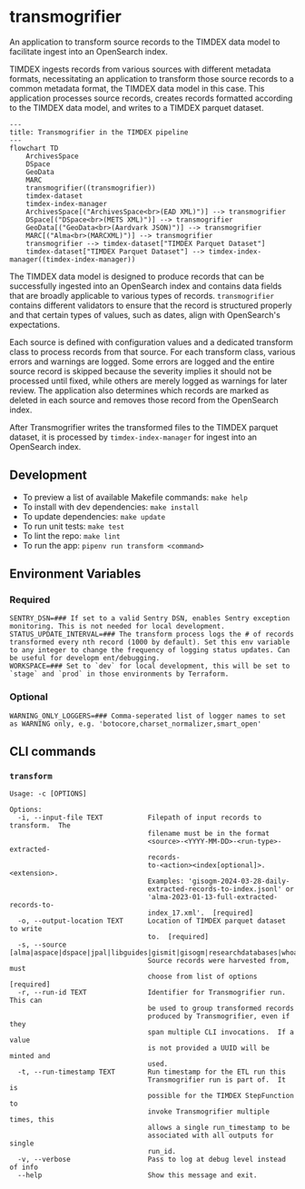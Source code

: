 # transmogrifier

An application to transform source records to the TIMDEX data model to facilitate ingest into an OpenSearch index.

TIMDEX ingests records from various sources with different metadata formats, necessitating an application to transform those source records to a common metadata format, the TIMDEX data model in this case. This application processes source records, creates records formatted according to the TIMDEX data model, and writes to a TIMDEX parquet dataset. 

```mermaid
---
title: Transmogrifier in the TIMDEX pipeline
---
flowchart TD
    ArchivesSpace
    DSpace
    GeoData
    MARC
    transmogrifier((transmogrifier))
    timdex-dataset
    timdex-index-manager
    ArchivesSpace[("ArchivesSpace<br>(EAD XML)")] --> transmogrifier
    DSpace[("DSpace<br>(METS XML)")] --> transmogrifier
    GeoData[("GeoData<br>(Aardvark JSON)")] --> transmogrifier
    MARC[("Alma<br>(MARCXML)")] --> transmogrifier
    transmogrifier --> timdex-dataset["TIMDEX Parquet Dataset"]
    timdex-dataset["TIMDEX Parquet Dataset"] --> timdex-index-manager((timdex-index-manager))
```

The TIMDEX data model is designed to produce records that can be successfully ingested into an OpenSearch index and contains data fields that are broadly applicable to various types of records. `transmogrifier` contains different validators to ensure that the record is structured properly and that certain types of values, such as dates, align with OpenSearch's expectations.

Each source is defined with configuration values and a dedicated transform class to process records from that source. For each transform class, various errors and warnings are logged. Some errors are logged and the entire source record is skipped because the severity implies it should not be processed until fixed, while others are merely logged as warnings for later review. The application also determines which records are marked as deleted in each source and removes those record from the OpenSearch index. 

After Transmogrifier writes the transformed files to the TIMDEX parquet dataset, it is processed by `timdex-index-manager` for ingest into an OpenSearch index.

## Development

- To preview a list of available Makefile commands: `make help`
- To install with dev dependencies: `make install`
- To update dependencies: `make update`
- To run unit tests: `make test`
- To lint the repo: `make lint`
- To run the app: `pipenv run transform <command>`

## Environment Variables

### Required 

```shell
SENTRY_DSN=### If set to a valid Sentry DSN, enables Sentry exception monitoring. This is not needed for local development.
STATUS_UPDATE_INTERVAL=### The transform process logs the # of records transformed every nth record (1000 by default). Set this env variable to any integer to change the frequency of logging status updates. Can be useful for developm ent/debugging.
WORKSPACE=### Set to `dev` for local development, this will be set to `stage` and `prod` in those environments by Terraform.
```

### Optional

```shell
WARNING_ONLY_LOGGERS=### Comma-seperated list of logger names to set as WARNING only, e.g. 'botocore,charset_normalizer,smart_open' 
```

## CLI commands

### `transform`

```text
Usage: -c [OPTIONS]

Options:
  -i, --input-file TEXT           Filepath of input records to transform.  The
                                  filename must be in the format
                                  <source>-<YYYY-MM-DD>-<run-type>-extracted-
                                  records-
                                  to-<action><index[optional]>.<extension>.
                                  Examples: 'gisogm-2024-03-28-daily-
                                  extracted-records-to-index.jsonl' or
                                  'alma-2023-01-13-full-extracted-records-to-
                                  index_17.xml'.  [required]
  -o, --output-location TEXT      Location of TIMDEX parquet dataset to write
                                  to.  [required]
  -s, --source [alma|aspace|dspace|jpal|libguides|gismit|gisogm|researchdatabases|whoas|zenodo]
                                  Source records were harvested from, must
                                  choose from list of options  [required]
  -r, --run-id TEXT               Identifier for Transmogrifier run.  This can
                                  be used to group transformed records
                                  produced by Transmogrifier, even if they
                                  span multiple CLI invocations.  If a value
                                  is not provided a UUID will be minted and
                                  used.
  -t, --run-timestamp TEXT        Run timestamp for the ETL run this
                                  Transmogrifier run is part of.  It is
                                  possible for the TIMDEX StepFunction to
                                  invoke Transmogrifier multiple times, this
                                  allows a single run_timestamp to be
                                  associated with all outputs for single
                                  run_id.
  -v, --verbose                   Pass to log at debug level instead of info
  --help                          Show this message and exit.
```